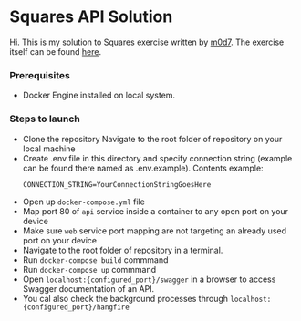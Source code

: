 # Squares API Solution

Hi. This is my solution to Squares exercise written by [m0d7](https://github.com/m0d7). The exercise itself can be found [here](https://github.com/m0d7/squares-api-exercise?fbclid=IwAR0wnrKwrzojCN1Pa3LSwTR7NpW_Mh2rrp-snnvev8SwX25u1Afj-8aeN1s).

### Prerequisites

- Docker Engine installed on local system.

### Steps to launch

- Clone the repository
  Navigate to the root folder of repository on your local machine
- Create .env file in this directory and specify connection string (example can be found there named as .env.example). Contents example:
  ```
  CONNECTION_STRING=YourConnectionStringGoesHere
  ```
- Open up `docker-compose.yml` file
- Map port 80 of `api` service inside a container to any open port on your device
- Make sure `web` service port mapping are not targeting an already used port on your device
- Navigate to the root folder of repository in a terminal.
- Run `docker-compose build` commmand
- Run `docker-compose up` commmand
- Open `localhost:{configured_port}/swagger` in a browser to access Swagger documentation of an API.
- You cal also check the background processes through `localhost:{configured_port}/hangfire`
